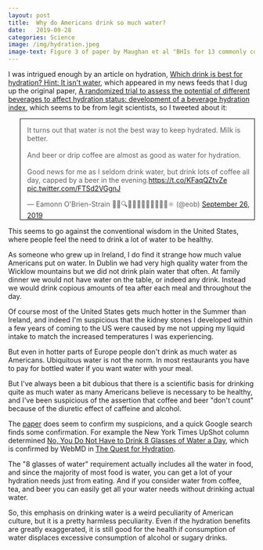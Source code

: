 ```yaml
---
layout: post
title:  Why do Americans drink so much water?
date:   2019-09-28
categories: Science
image: /img/hydration.jpeg
image-text: Figure 3 of paper by Maughan et al "BHIs for 13 commonly consumed and commercially available drinks after correction for water content of drink ingested.", with added red line
---
```


I was intrigued enough by an article on hydration, [Which drink is best for
hydration? Hint: It isn't water][1], which appeared in my news feeds that I dug
up the original paper, [A randomized trial to assess the potential of different
beverages to affect hydration status: development of a beverage hydration index][2],
which seems to be from legit scientists, so I tweeted about it:

<style>
    .twitter-tweet, img[alt="Twitter screenshot"] {border: solid black 1px}
</style>

<blockquote class="twitter-tweet"><p lang="en" dir="ltr">It turns out that water is not the best way to keep hydrated. Milk is better.<br><br>And beer or drip coffee are almost as good as water for hydration.<br><br>Good news for me as I seldom drink water, but drink lots of coffee all day, capped by a beer in the evening.<a href="https://t.co/KFaqQZtvZe">https://t.co/KFaqQZtvZe</a> <a href="https://t.co/FTSd2VGgnJ">pic.twitter.com/FTSd2VGgnJ</a></p>&mdash; Eamonn O&#39;Brien-Strain 👨‍💻🔍🌁🇮🇪🇪🇺🇺🇲🇺🇳⚛️ (@eob) <a href="https://twitter.com/eob/status/1177061250284417024?ref_src=twsrc%5Etfw">September 26, 2019</a></blockquote> <script async src="https://platform.twitter.com/widgets.js" charset="utf-8"></script>

This seems to go against the conventional wisdom in the United States, where
people feel the need to drink a lot of water to be healthy.

As someone who grew up in Ireland, I do find it strange how much value Americans
put on water. In Dublin we had very high quality water from the Wicklow
mountains but we did not drink plain water that often. At family dinner we would
not have water on the table, or indeed any drink. Instead we would drink copious
amounts of tea after each meal and throughout the day.

Of course most of the United States gets much hotter in the Summer than Ireland,
and indeed I'm suspicious that the kidney stones I developed within a few years
of coming to the US were caused by me not upping my liquid intake to match the
increased temperatures I was experiencing.

But even in hotter parts of Europe people don't drink as much water as
Americans. Ubiquitous water is not the norm. In most restaurants you have to pay
for bottled water if you want water with your meal.

But I've always been a bit dubious that there is a scientific basis for drinking
quite as much water as many Americans believe is necessary to be healthy, and
I've been suspicious of the assertion that coffee and beer "don't count" because
of the diuretic effect of caffeine and alcohol.

The [paper][2] does seem to confirm my suspicions, and a quick Google search
finds some confirmation. For example the New York Times UpShot column determined
[No, You Do Not Have to Drink 8 Glasses of Water a Day][5], which is confirmed
by WebMD in [The Quest for Hydration][6].

The "8 glasses of water" requirement actually includes all the water in food,
and since the majority of most food is water, you can get a lot of your hydration
needs just from eating. And if you consider water from coffee, tea, and beer you
can easily get all your water needs without drinking actual water.

So, this emphasis on drinking water is a weird peculiarity of American culture,
but it is a pretty harmless peculiarity. Even if the hydration benefits are
greatly exaggerated, it is still good for the health if consumption of water
displaces excessive consumption of alcohol or sugary drinks.

[1]: https://www.cnn.com/2019/09/25/health/best-drinks-for-hydration-wellness
[2]: https://academic.oup.com/ajcn/article/103/3/717/4564598
[5]: https://www.nytimes.com/2015/08/25/upshot/no-you-do-not-have-to-drink-8-glasses-of-water-a-day.html
[6]: https://www.webmd.com/food-recipes/features/quest-for-hydration